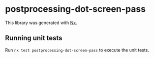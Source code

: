 # postprocessing-dot-screen-pass

This library was generated with [Nx](https://nx.dev).

## Running unit tests

Run `nx test postprocessing-dot-screen-pass` to execute the unit tests.

